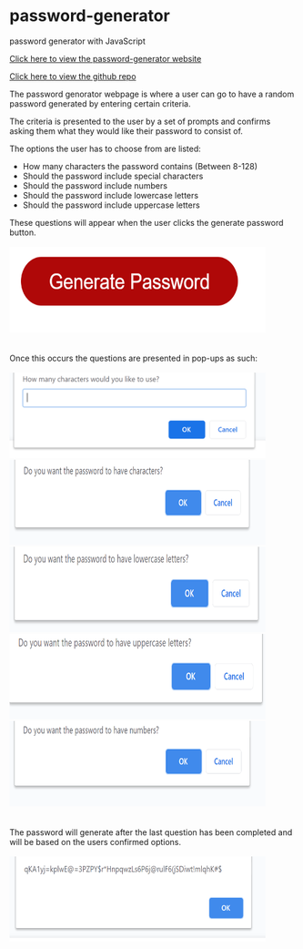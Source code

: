 # password-generator
password generator with JavaScript


[Click here to view the password-generator website](https://jongudenzi.github.io/password-generator/)

[Click here to view the github repo](https://github.com/JonGudenzi/password-generator)

The password genorator webpage is where a user can go to have a random password generated by entering certain criteria.

The criteria is presented to the user by a set of prompts and confirms asking them what they would like their password to consist of.

The options the user has to choose from are listed:
  - How many characters the password contains  (Between 8-128)
  - Should the password include special characters
  - Should the password include numbers
  - Should the password include lowercase letters
  - Should the password include uppercase letters

  These questions will appear when the user clicks the generate password button.
  <br>
  <br>
  <img src="images\button.PNG" height = "150px" width = "450px">
<br>
<br>
<br>
Once this occurs the questions are presented in pop-ups as such:
<br>
<br>
<img src="images\howMany.PNG" height = "150px" width = "450px">
<img src="images\characters.PNG" height = "150px" width = "450px">
<br>
<img src="images\lower.PNG" height = "150px" width = "450px">
<img src="images\upper.PNG" height = "150px" width = "450px">
<br>
<img src="images\numbers.PNG" height = "150px" width = "450px">
<br>
<br>
<br>
The password will generate after the last question has been completed and will be based on 
the users confirmed options.
<br>
<br>
<img src="images\result.PNG" height = "150px" width = "450px">

